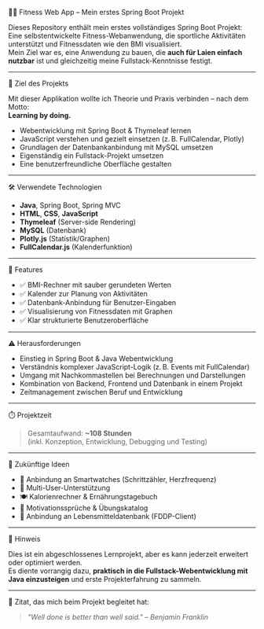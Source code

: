 🏋️‍♀️ Fitness Web App – Mein erstes Spring Boot Projekt

Dieses Repository enthält mein erstes vollständiges Spring Boot Projekt:  
Eine selbstentwickelte Fitness-Webanwendung, die sportliche Aktivitäten unterstützt und Fitnessdaten wie den BMI visualisiert.  
Mein Ziel war es, eine Anwendung zu bauen, die **auch für Laien einfach nutzbar** ist und gleichzeitig meine Fullstack-Kenntnisse festigt.

---

🎯 Ziel des Projekts

Mit dieser Applikation wollte ich Theorie und Praxis verbinden – nach dem Motto:  
**Learning by doing.**

- Webentwicklung mit Spring Boot & Thymeleaf lernen
- JavaScript verstehen und gezielt einsetzen (z. B. FullCalendar, Plotly)
- Grundlagen der Datenbankanbindung mit MySQL umsetzen
- Eigenständig ein Fullstack-Projekt umsetzen
- Eine benutzerfreundliche Oberfläche gestalten

---

🛠️ Verwendete Technologien

- **Java**, Spring Boot, Spring MVC
- **HTML**, **CSS**, **JavaScript**
- **Thymeleaf** (Server-side Rendering)
- **MySQL** (Datenbank)
- **Plotly.js** (Statistik/Graphen)
- **FullCalendar.js** (Kalenderfunktion)

---

📌 Features

- ✅ BMI-Rechner mit sauber gerundeten Werten
- ✅ Kalender zur Planung von Aktivitäten
- ✅ Datenbank-Anbindung für Benutzer-Eingaben
- ✅ Visualisierung von Fitnessdaten mit Graphen
- ✅ Klar strukturierte Benutzeroberfläche

---

⚠️ Herausforderungen

- Einstieg in Spring Boot & Java Webentwicklung
- Verständnis komplexer JavaScript-Logik (z. B. Events mit FullCalendar)
- Umgang mit Nachkommastellen bei Berechnungen und Darstellungen
- Kombination von Backend, Frontend und Datenbank in einem Projekt
- Zeitmanagement zwischen Beruf und Entwicklung

---

⏱️ Projektzeit

> Gesamtaufwand: **~108 Stunden**  
> (inkl. Konzeption, Entwicklung, Debugging und Testing)

---

🔮 Zukünftige Ideen

- 📲 Anbindung an Smartwatches (Schrittzähler, Herzfrequenz)
- 👥 Multi-User-Unterstützung
- 🍽️ Kalorienrechner & Ernährungstagebuch
- 💬 Motivationssprüche & Übungskatalog
- 🥦 Anbindung an Lebensmitteldatenbank (FDDP-Client)

---

📎 Hinweis

Dies ist ein abgeschlossenes Lernprojekt, aber es kann jederzeit erweitert oder optimiert werden.  
Es diente vorrangig dazu, **praktisch in die Fullstack-Webentwicklung mit Java einzusteigen** und erste Projekterfahrung zu sammeln.

---

🧠 Zitat, das mich beim Projekt begleitet hat:

> _"Well done is better than well said." – Benjamin Franklin_
